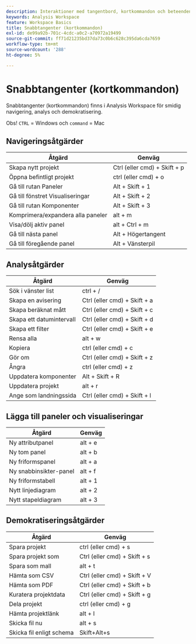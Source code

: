 ```yaml
---
description: Interaktioner med tangentbord, kortkommandon och beteenden för peka och klicka som är tillgängliga i Analysis Workspace.
keywords: Analysis Workspace
feature: Workspace Basics
title: Snabbtangenter (kortkommandon)
exl-id: de99a92b-701c-4cdc-a0c2-a70972a19499
source-git-commit: ff71d21235bd37da73c0b6c628c395da6cda7659
workflow-type: tm+mt
source-wordcount: '288'
ht-degree: 5%

---
```


# Snabbtangenter (kortkommandon)

Snabbtangenter (kortkommandon) finns i Analysis Workspace för smidig navigering, analys och demokratisering.

Obs! `CTRL` = Windows och `command` = Mac

## Navigeringsåtgärder

| Åtgärd | Genväg |
|---|---|
| Skapa nytt projekt | Ctrl (eller cmd) + Skift + p |
| Öppna befintligt projekt | ctrl (eller cmd) + o |
| Gå till rutan Paneler | Alt + Skift + 1 |
| Gå till fönstret Visualiseringar | Alt + Skift + 2 |
| Gå till rutan Komponenter | Alt + Skift + 3 |
| Komprimera/expandera alla paneler | alt + m |
| Visa/dölj aktiv panel | alt + Ctrl + m |
| Gå till nästa panel | Alt + Högertangent |
| Gå till föregående panel | Alt + Vänsterpil |

## Analysåtgärder

| Åtgärd | Genväg |
|---|---|
| Sök i vänster list | ctrl + / |
| Skapa en avisering | Ctrl (eller cmd) + Skift + a |
| Skapa beräknat mått | Ctrl (eller cmd) + Skift + c |
| Skapa ett datumintervall | Ctrl (eller cmd) + Skift + d |
| Skapa ett filter | Ctrl (eller cmd) + Skift + e |
| Rensa alla | alt + w |
| Kopiera | ctrl (eller cmd) + c |
| Gör om | Ctrl (eller cmd) + Skift + z |
| Ångra | ctrl (eller cmd) + z |
| Uppdatera komponenter | Alt + Skift + R |
| Uppdatera projekt | alt + r |
| Ange som landningssida | Ctrl (eller cmd) + Skift + l |

## Lägga till paneler och visualiseringar

| Åtgärd | Genväg |
|---|---|
| Ny attributpanel | alt + e |
| Ny tom panel | alt + b |
| Ny friformspanel | alt + a |
| Ny snabbinsikter-panel | alt + f |
| Ny friformstabell | alt + 1 |
| Nytt linjediagram | alt + 2 |
| Nytt stapeldiagram | alt + 3 |

## Demokratiseringsåtgärder

| Åtgärd | Genväg |
|---|---|
| Spara projekt | ctrl (eller cmd) + s |
| Spara projekt som | Ctrl (eller cmd) + Skift + s |
| Spara som mall | alt + t |
| Hämta som CSV | Ctrl (eller cmd) + Skift + V |
| Hämta som PDF | Ctrl (eller cmd) + Skift + b |
| Kuratera projektdata | Ctrl (eller cmd) + Skift + g |
| Dela projekt | ctrl (eller cmd) + g |
| Hämta projektlänk | alt + l |
| Skicka fil nu | alt + s |
| Skicka fil enligt schema | Skift+Alt+s |
